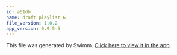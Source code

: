 ```yaml
---
id: a61db
name: draft playlist 6
file_version: 1.0.2
app_version: 0.9.5-5
---
```


This file was generated by Swimm. [Click here to view it in the app](http://localhost:5000/repos/Z2l0aHViJTNBJTNBYXplcm90aGNvcmUtd290bGslM0ElM0FtYW96U3dpbW0=/playlists/a61db).